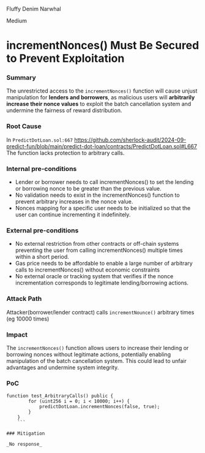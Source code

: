 Fluffy Denim Narwhal

Medium

# incrementNonces() Must Be Secured to Prevent Exploitation

### Summary

The unrestricted access to the `incrementNonces()` function will cause unjust manipulation for **lenders and borrowers**, as malicious users will **arbitrarily increase their nonce values** to exploit the batch cancellation system and undermine the fairness of reward distribution.

### Root Cause

In `PredictDotLoan.sol:667` 
https://github.com/sherlock-audit/2024-09-predict-fun/blob/main/predict-dot-loan/contracts/PredictDotLoan.sol#L667
The function lacks protection to arbitrary calls.

### Internal pre-conditions

- Lender or borrower needs to call incrementNonces() to set the lending or borrowing nonce to be greater than the 
  previous value.
- No validation needs to exist in the incrementNonces() function to prevent arbitrary increases in the nonce value.
- Nonces mapping for a specific user needs to be initialized so that the user can continue incrementing it indefinitely.

### External pre-conditions

- No external restriction from other contracts or off-chain systems preventing the user from calling incrementNonces() 
   multiple times within a short period.
- Gas price needs to be affordable to enable a large number of arbitrary calls to incrementNonces() without economic 
   constraints 
- No external oracle or tracking system that verifies if the nonce incrementation corresponds to legitimate 
   lending/borrowing actions.

### Attack Path

Attacker(borrower/lender contract) calls `incrementNounce()` arbitrary times (eg 10000 times)

### Impact

The `incrementNonces()` function allows users to increase their lending or borrowing nonces without legitimate actions, potentially enabling manipulation of the batch cancellation system. This could lead to unfair advantages and undermine system integrity.

### PoC

```solidity
function test_ArbitraryCalls() public {
        for (uint256 i = 0; i < 10000; i++) {
            predictDotLoan.incrementNonces(false, true);
        }
    }
    ```

### Mitigation

_No response_